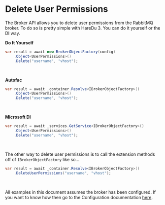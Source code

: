 # Delete User Permissions

The Broker API allows you to delete user permissions from the RabbitMQ broker. To do so is pretty simple with HareDu 3. You can do it yourself or the DI way.

**Do It Yourself**

```c#
var result = await new BrokerObjectFactory(config)
    .Object<UserPermissions>()
    .Delete("username", "vhost");
```
<br>

**Autofac**

```c#
var result = await _container.Resolve<IBrokerObjectFactory>()
    .Object<UserPermissions>()
    .Delete("username", "vhost");
```
<br>

**Microsoft DI**

```c#
var result = await _services.GetService<IBrokerObjectFactory>()
    .Object<UserPermissions>()
    .Delete("username", "vhost");
```
<br>

The other way to delete user permissions is to call the extension methods off of ```IBrokerObjectFactory``` like so...

```c#
var result = await _container.Resolve<IBrokerObjectFactory>()
    .DeleteUserPermissions("username", "vhost");
```

<br>

All examples in this document assumes the broker has been configured. If you want to know how then go to the Configuration documentation [here](https://github.com/ahives/HareDu3/blob/master/docs/configuration.md).

